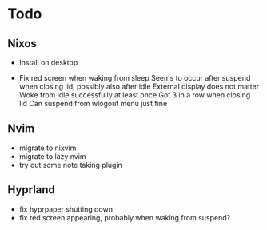 # Todo

## Nixos
- Install on desktop

- Fix red screen when waking from sleep
Seems to occur after suspend when closing lid, possibly also after idle
External display does not matter
Woke from idle successfully at least once
Got 3 in a row when closing lid
Can suspend from wlogout menu just fine


## Nvim
- migrate to nixvim
- migrate to lazy nvim
- try out some note taking plugin

## Hyprland
- fix hyprpaper shutting down
- fix red screen appearing, probably when waking from suspend?
